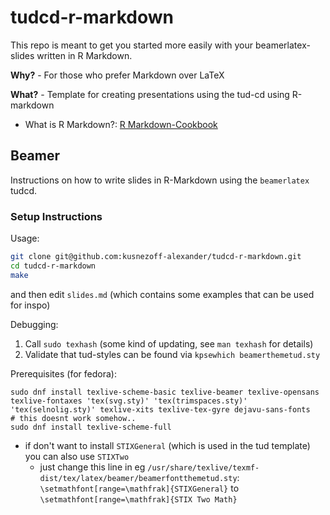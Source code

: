 # tudcd-r-markdown

This repo is meant to get you started more easily with your beamerlatex-slides written in R Markdown.

**Why?** - For those who prefer Markdown over LaTeX

**What?** - Template for creating presentations using the tud-cd using R-markdown
- What is R Markdown?: [R Markdown-Cookbook](https://bookdown.org/yihui/rmarkdown-cookbook/)

## Beamer

Instructions on how to write slides in R-Markdown using the `beamerlatex` tudcd.

### Setup Instructions

Usage:
```sh
git clone git@github.com:kusnezoff-alexander/tudcd-r-markdown.git
cd tudcd-r-markdown
make
```

and then edit `slides.md` (which contains some examples that can be used for inspo)

Debugging:
1. Call `sudo texhash` (some kind of updating, see `man texhash` for details)
2. Validate that tud-styles can be found via `kpsewhich beamerthemetud.sty`

Prerequisites (for fedora):
```
sudo dnf install texlive-scheme-basic texlive-beamer texlive-opensans texlive-fontaxes 'tex(svg.sty)' 'tex(trimspaces.sty)' 'tex(selnolig.sty)' texlive-xits texlive-tex-gyre dejavu-sans-fonts
# this doesnt work somehow..
sudo dnf install texlive-scheme-full
```
- if don't want to install `STIXGeneral` (which is used in the tud template) you can also use `STIXTwo`
    - just change this line in  eg `/usr/share/texlive/texmf-dist/tex/latex/beamer/beamerfontthemetud.sty`: `\setmathfont[range=\mathfrak]{STIXGeneral}` to `\setmathfont[range=\mathfrak]{STIX Two Math}`
